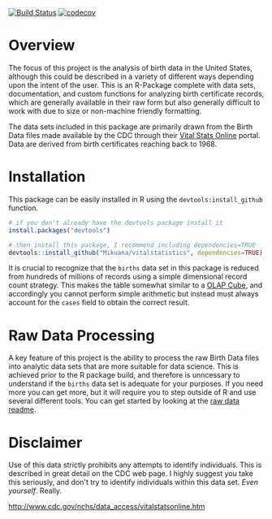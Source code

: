 [![Build Status](https://travis-ci.org/Mikuana/vitalstatistics.svg?branch=master)](https://travis-ci.org/Mikuana/vitalstatistics) [![codecov](https://codecov.io/gh/Mikuana/vitalstatistics/branch/master/graph/badge.svg)](https://codecov.io/gh/Mikuana/vitalstatistics)

# Overview

The focus of this project is the analysis of birth data in the United States, although this could be described in a variety of different ways depending upon the intent of the user. This is an R-Package complete with data sets, documentation, and custom functions for analyzing birth certificate records, which are generally available in their raw form but also generally difficult to work with due to size or non-machine friendly formatting.

The data sets included in this package are primarily drawn from the Birth Data files made available by the CDC through their [Vital Stats Online](https://www.cdc.gov/nchs/data_access/vitalstatsonline.htm) portal. Data are derived from birth certificates reaching back to 1968.

# Installation

This package can be easily installed in R using the `devtools:install_github` function.

```r
# if you don't already have the devtools package install it
install.packages("devtools")

# then install this package, I recommend including dependencies=TRUE
devtools::install_github("Mikuana/vitalstatistics", dependencies=TRUE)
```

It is crucial to recognize that the `births` data set in this package is reduced from hundreds of millions of records using a simple dimensional record count strategy. This makes the table somewhat similar to a [OLAP Cube](https://en.wikipedia.org/wiki/OLAP_cube), and accordingly you cannot perform simple arithmetic but instead must always account for the `cases` field to obtain the correct result.

# Raw Data Processing

A key feature of this project is the ability to process the raw Birth Data files into analytic data sets that are more suitable for data science. This is achieved prior to the R package build, and therefore is unncessary to understand if the `births` data set is adequate for your purposes. If you need more you can get more, but it will require you to step outside of R and use several different tools. You can get started by looking at the [raw data readme](data-raw/README.md).

# Disclaimer

Use of this data strictly prohibits any attempts to identify individuals. This is described in great detail on the CDC web page. I highly suggest you take this seriously, and don't try to identify individuals within this data set. _Even yourself_. Really.

http://www.cdc.gov/nchs/data_access/vitalstatsonline.htm 
